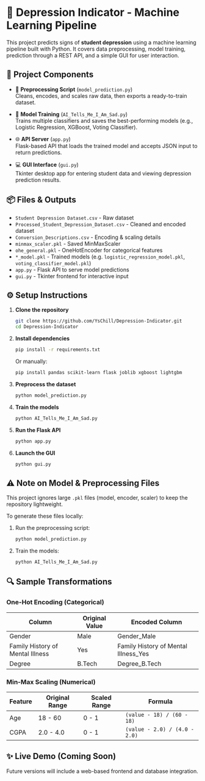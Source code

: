 
# 🧠 Depression Indicator - Machine Learning Pipeline

This project predicts signs of **student depression** using a machine learning pipeline built with Python. It covers data preprocessing, model training, prediction through a REST API, and a simple GUI for user interaction.

## 🚦 Project Components

- 🧹 **Preprocessing Script** (`model_prediction.py`)  
  Cleans, encodes, and scales raw data, then exports a ready-to-train dataset.
  
- 🧠 **Model Training** (`AI_Tells_Me_I_Am_Sad.py`)  
  Trains multiple classifiers and saves the best-performing models (e.g., Logistic Regression, XGBoost, Voting Classifier).

- 🌐 **API Server** (`app.py`)  
  Flask-based API that loads the trained model and accepts JSON input to return predictions.

- 💻 **GUI Interface** (`gui.py`)  
  Tkinter desktop app for entering student data and viewing depression prediction results.

## 📦 Files & Outputs

- `Student Depression Dataset.csv` - Raw dataset
- `Processed_Student_Depression_Dataset.csv` - Cleaned and encoded dataset
- `Conversion_Descriptions.csv` - Encoding & scaling details
- `minmax_scaler.pkl` - Saved MinMaxScaler
- `ohe_general.pkl` - OneHotEncoder for categorical features
- `*_model.pkl` - Trained models (e.g. `logistic_regression_model.pkl`, `voting_classifier_model.pkl`)
- `app.py` - Flask API to serve model predictions
- `gui.py` - Tkinter frontend for interactive input

## ⚙️ Setup Instructions

1. **Clone the repository**
   ```bash
   git clone https://github.com/YsChill/Depression-Indicator.git
   cd Depression-Indicator
   ```

2. **Install dependencies**
   ```bash
   pip install -r requirements.txt
   ```

   Or manually:
   ```bash
   pip install pandas scikit-learn flask joblib xgboost lightgbm
   ```

3. **Preprocess the dataset**
   ```bash
   python model_prediction.py
   ```

4. **Train the models**
   ```bash
   python AI_Tells_Me_I_Am_Sad.py
   ```

5. **Run the Flask API**
   ```bash
   python app.py
   ```

6. **Launch the GUI**
   ```bash
   python gui.py
   ```

## ⚠️ Note on Model & Preprocessing Files

This project ignores large `.pkl` files (model, encoder, scaler) to keep the repository lightweight.

To generate these files locally:

1. Run the preprocessing script:
   ```bash
   python model_prediction.py
   ```

2. Train the models:
   ```bash
   python AI_Tells_Me_I_Am_Sad.py
   ```

## 🔍 Sample Transformations

### One-Hot Encoding (Categorical)

| Column                      | Original Value | Encoded Column            |
|----------------------------|----------------|----------------------------|
| Gender                     | Male           | Gender_Male                |
| Family History of Mental Illness | Yes      | Family History of Mental Illness_Yes |
| Degree                     | B.Tech         | Degree_B.Tech              |

### Min-Max Scaling (Numerical)

| Feature           | Original Range | Scaled Range | Formula                        |
|------------------|----------------|--------------|--------------------------------|
| Age              | 18 - 60        | 0 - 1        | `(value - 18) / (60 - 18)`     |
| CGPA             | 2.0 - 4.0      | 0 - 1        | `(value - 2.0) / (4.0 - 2.0)`  |

## ✨ Live Demo (Coming Soon)
Future versions will include a web-based frontend and database integration.

